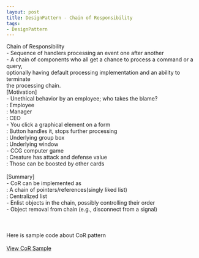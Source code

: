 ```yaml
---
layout: post
title: DesignPattern - Chain of Responsibility
tags:
- DesignPattern
---
```

Chain of Responsibility
<br/> - Sequence of handlers processing an event one after another
<br/> - A chain of components who all get a chance to process a command or a query,
<br/> optionally having default processing implementation and an ability to terminate
<br/> the processing chain.
<br/>[Motivation]
<br/> - Unethical behavior by an employee; who takes the blame?
<br/> : Employee
<br/> : Manager
<br/> : CEO
<br/> - You click a graphical element on a form
<br/> : Button handles it, stops further processing
<br/> : Underlying group box
<br/> : Underlying window
<br/> - CCG computer game
<br/> : Creature has attack and defense value
<br/> : Those can be boosted by other cards
<br/> 
<br/>[Summary]
<br/> - CoR can be implemented as
<br/> : A chain of pointers/references(singly liked list)
<br/> : Centralized list
<br/> - Enlist objects in the chain, possibly controlling their order
<br/> - Object removal from chain (e.g., disconnect from a signal)
<br/>
<br/><br/>
<br/>Here is sample code about CoR pattern
<br/><br/><a href="https://github.com/korkooyk/CppStudy/tree/master/DesignPattern/CoR">View CoR Sample</a>